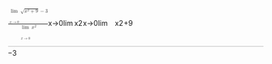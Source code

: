 <span class="katex"><span class="katex-mathml"><math xmlns="http://www.w3.org/1998/Math/MathML"><semantics><mrow><mfrac><mrow><munder><mo><mi>lim</mi><mo>⁡</mo></mo><mrow><mi>x</mi><mo>→</mo><mn>0</mn></mrow></munder><msqrt><mrow><msup><mi>x</mi><mn>2</mn></msup><mo>+</mo><mn>9</mn></mrow></msqrt><mo>−</mo><mn>3</mn></mrow><mrow><munder><mo><mi>lim</mi><mo>⁡</mo></mo><mrow><mi>x</mi><mo>→</mo><mn>0</mn></mrow></munder><msup><mi>x</mi><mn>2</mn></msup></mrow></mfrac></mrow><annotation encoding="application/x-tex">\frac{\lim\limits_{x \rarr 0} \sqrt{x^2+9}-3}{\lim\limits_{x \rarr 0} x^2}</annotation></semantics></math></span><span class="katex-html" aria-hidden="true"><span class="base"><span class="strut" style="height:2.377522em;vertical-align:-0.88352em;"></span><span class="mord"><span class="mopen nulldelimiter"></span><span class="mfrac"><span class="vlist-t vlist-t2"><span class="vlist-r"><span class="vlist" style="height:1.494002em;"><span style="top:-2.6550000000000002em;"><span class="pstrut" style="height:3em;"></span><span class="sizing reset-size6 size3 mtight"><span class="mord mtight"><span class="mop op-limits mtight"><span class="vlist-t vlist-t2"><span class="vlist-r"><span class="vlist" style="height:0.69444em;"><span style="top:-2.0736857142857144em;margin-left:0em;"><span class="pstrut" style="height:2.7em;"></span><span class="sizing reset-size3 size1 mtight"><span class="mord mtight"><span class="mord mathnormal mtight">x</span><span class="mrel mtight">→</span><span class="mord mtight">0</span></span></span></span><span style="top:-2.7em;"><span class="pstrut" style="height:2.7em;"></span><span><span class="mop mtight"><span class="mtight">l</span><span class="mtight">i</span><span class="mtight">m</span></span></span></span></span><span class="vlist-s">​</span></span><span class="vlist-r"><span class="vlist" style="height:0.7693142857142857em;"><span></span></span></span></span></span><span class="mspace mtight" style="margin-right:0.19516666666666668em;"></span><span class="mord mtight"><span class="mord mathnormal mtight">x</span><span class="msupsub"><span class="vlist-t"><span class="vlist-r"><span class="vlist" style="height:0.7463142857142857em;"><span style="top:-2.786em;margin-right:0.07142857142857144em;"><span class="pstrut" style="height:2.5em;"></span><span class="sizing reset-size3 size1 mtight"><span class="mord mtight">2</span></span></span></span></span></span></span></span></span></span></span><span style="top:-3.23em;"><span class="pstrut" style="height:3em;"></span><span class="frac-line" style="border-bottom-width:0.04em;"></span></span><span style="top:-3.84852em;"><span class="pstrut" style="height:3em;"></span><span class="sizing reset-size6 size3 mtight"><span class="mord mtight"><span class="mop op-limits mtight"><span class="vlist-t vlist-t2"><span class="vlist-r"><span class="vlist" style="height:0.69444em;"><span style="top:-2.0736857142857144em;margin-left:0em;"><span class="pstrut" style="height:2.7em;"></span><span class="sizing reset-size3 size1 mtight"><span class="mord mtight"><span class="mord mathnormal mtight">x</span><span class="mrel mtight">→</span><span class="mord mtight">0</span></span></span></span><span style="top:-2.7em;"><span class="pstrut" style="height:2.7em;"></span><span><span class="mop mtight"><span class="mtight">l</span><span class="mtight">i</span><span class="mtight">m</span></span></span></span></span><span class="vlist-s">​</span></span><span class="vlist-r"><span class="vlist" style="height:0.7693142857142857em;"><span></span></span></span></span></span><span class="mspace mtight" style="margin-right:0.19516666666666668em;"></span><span class="mord sqrt mtight"><span class="vlist-t vlist-t2"><span class="vlist-r"><span class="vlist" style="height:0.9221171428571429em;"><span class="svg-align" style="top:-3em;"><span class="pstrut" style="height:3em;"></span><span class="mord mtight" style="padding-left:0.833em;"><span class="mord mtight"><span class="mord mathnormal mtight">x</span><span class="msupsub"><span class="vlist-t"><span class="vlist-r"><span class="vlist" style="height:0.7463142857142857em;"><span style="top:-2.786em;margin-right:0.07142857142857144em;"><span class="pstrut" style="height:2.5em;"></span><span class="sizing reset-size3 size1 mtight"><span class="mord mtight">2</span></span></span></span></span></span></span></span><span class="mbin mtight">+</span><span class="mord mtight">9</span></span></span><span style="top:-2.882117142857143em;"><span class="pstrut" style="height:3em;"></span><span class="hide-tail mtight" style="min-width:0.853em;height:1.08em;"><svg width='400em' height='1.08em' viewBox='0 0 400000 1080' preserveAspectRatio='xMinYMin slice'><path d='M95,702
c-2.7,0,-7.17,-2.7,-13.5,-8c-5.8,-5.3,-9.5,-10,-9.5,-14
c0,-2,0.3,-3.3,1,-4c1.3,-2.7,23.83,-20.7,67.5,-54
c44.2,-33.3,65.8,-50.3,66.5,-51c1.3,-1.3,3,-2,5,-2c4.7,0,8.7,3.3,12,10
s173,378,173,378c0.7,0,35.3,-71,104,-213c68.7,-142,137.5,-285,206.5,-429
c69,-144,104.5,-217.7,106.5,-221
l0 -0
c5.3,-9.3,12,-14,20,-14
H400000v40H845.2724
s-225.272,467,-225.272,467s-235,486,-235,486c-2.7,4.7,-9,7,-19,7
c-6,0,-10,-1,-12,-3s-194,-422,-194,-422s-65,47,-65,47z
M834 80h400000v40h-400000z'/></svg></span></span></span><span class="vlist-s">​</span></span><span class="vlist-r"><span class="vlist" style="height:0.11788285714285718em;"><span></span></span></span></span></span><span class="mbin mtight">−</span><span class="mord mtight">3</span></span></span></span></span><span class="vlist-s">​</span></span><span class="vlist-r"><span class="vlist" style="height:0.88352em;"><span></span></span></span></span></span><span class="mclose nulldelimiter"></span></span></span></span></span>